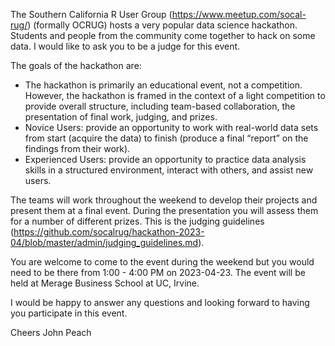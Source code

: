 The Southern California R User Group (https://www.meetup.com/socal-rug/) (formally OCRUG) hosts a very popular data science hackathon. Students and people from the community come together to hack on some data. I would like to ask you to be a judge for this event.

The goals of the hackathon are:
* The hackathon is primarily an educational event, not a competition. However, the hackathon is framed in the context of a light competition to provide overall structure, including team-based collaboration, the presentation of final work, judging, and prizes.
* Novice Users: provide an opportunity to work with real-world data sets from start (acquire the data) to finish (produce a final “report” on the findings from their work).
* Experienced Users: provide an opportunity to practice data analysis skills in a structured environment, interact with others, and assist new users.

The teams will work throughout the weekend to develop their projects and present them at a final event. During the presentation you will assess them for a number of different prizes. This is the judging guidelines (https://github.com/socalrug/hackathon-2023-04/blob/master/admin/judging_guidelines.md).

You are welcome to come to the event during the weekend but you would need to be there from 1:00 - 4:00 PM on 2023-04-23. The event will be held at Merage Business School at UC, Irvine.

I would be happy to answer any questions and looking forward to having you participate in this event.

Cheers
John Peach
